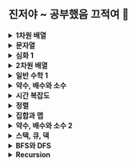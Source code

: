 ## 진저야 ~ 공부했음 끄적여 🫤

<details>
<summary><b>1차원 배열</b></summary>
<div>
  
- split(separator: " "): 공백을 기준으로 입력값을 나눠 배열에 저장
  
  ```swift
  // 입력값: a b
  if let array = readLine()?.split(separator: " ") {
    print(array)
  }
  // ["a", "b"]
  ```
- print("a", terminator: " "): 줄바꿈 대신 print 값 뒤에 띄어쓰기
- 중복 요소를 없애고 싶으면 배열 대신 집합(Set<형>) 사용
- 나눗셈(몫) 계산할 때 소숫점 아래도 계산하고 싶으면 Double로 형변환
- 배열 각 요소를 직접 수정하고 싶으면 a.map{$0/2}, for문처럼 사용하고 싶으면 a.forEach{print($0)}
</div>
</details>

<details>
<summary><b>문자열</b></summary>
<div>
  
- 문자열 a 가 있을 때, a.index는 문자열 a의 index
- a.startIndex는 문자열 a의 첫번째 index 번호
  
  ```swift
  let a = '12345'
  print(a[a.startIndex])
  // 1
  ```
- a.endIndex는 문자열 a의 마지막 Index 번호
  
  ```swift
  print(a[a.endIndex])
  // error !
  ```
- 인덱스 번호는 1부터 시작되기 때문에 endIndex는 index 범위를 넘어섬
  
  ```swift
  print(a[a.index(before: a.endIndex)])
  // 5
  ```
- a.index(after: a.startIndex)
  
  ```swift
  print(a[a.index(after: a.startIndex)])
  // 2
  ```
- index를 기준으로 offset을 지정해줄 수도 있음
  
  ```swift
  print(a[a.index(a.startIndex, offsetBy: 2)])
  // 3
  ```
- 아스키코드

  ```swift
  let b = "A"
  print(UnicodeScalar(b)!.value)
  // 65
  ```
- 문자열 순서 바꾸기

  ```swift
  print(a.reversed())
  // 54321
  ```
</div>
</details>

<details>
<summary><b>심화 1</b></summary>
<div>
  
- 별 그리는 문제는 한 번에 print 하려고 하지말고 영역을 나눠서 풀자, String(repeating:... 보다 한 변수에 추가해서 최소 횟수로 프린트하는 게 효율적
- for 반복문

  ```swift
  for i in stride(from: 0, to: 5, by: 1) {
    print(i)
  }
  // 0 1 2 3 4
  ```
- replacingOccurrences: 문자열의 특정 문자 교체
  ```swift
  let a = "ab"
  let b = a.replacingOccurrences(of: "b", with: "a")
  print(b)
  // aa
  ```
- dictionary의 key와 value
  ```swift
  let d = [1:2, 3:4]
  print(d.keys.max()!) // 3
  print(d.values.max()!) // 4
  ```
</div>
</details>

<details>
<summary><b>2차원 배열</b></summary>
<div>

- 비어있는 2차원 배열 선언
  ```swift
   var a = [[Int]]()
  ```
- n차원 배열을 1차원 배열로 풀어쓰기: flatMap
  ```swift
  var a = [[1, 2], [3, 4]]
  print(a.flatMap{ $0 })
  // [1, 2, 3, 4]
  ```
- 배열 중 nil값 제거, 옵셔널 바인딩: compactMap
  ```swift
  var a: Int? = [1, nil, 2]
  print(a.compactMap{ $0 })
  // [1, 2]
  ```
- 배열 중 첫번째 요소 제거 + pop 기능: removeFirst()
  ```swift
  var a = [1, 2]
  print(a.removeFirst(), a)
  // 1 [2]
  ```
  파이썬의 pop처럼 제거된 요소를 프린트하거나 다른 변수에 넣을 수 있다.
</div>
</details>

<details>
<summary><b>일반 수학 1</b></summary>
<div>

- ascii code 구하기
  ```swift
  print(Character("A").asciiValue)
  // 65
  ```
- 제곱수 구하기
  ```swift
  import Foundation
  pow(2, 3)
  // 8 (밑 2, 승 3)
  // 65
  ```
- 실수의 올림과 내림
  ```swift
  import Foundation
  print(ceil(0.6)) // 1.0
  print(floor(0.6)) // 0.0
  // 65
  ```
</div>
</details>

<details>
<summary><b>약수, 배수와 소수</b></summary>
<div>

- 반복문의 반복 횟수는 최.대.한 짧게 !
- for in 문과 map, filter, reduce의 실행 시간은 크게 차이 나지 않는다 .. !
- 소수를 구하는 문제의 경우, 1은 소수가 아니고 2와 3은 소수이므로 1, 2, 3에 대한 처리를 위에서 먼저 하면 반복 횟수를 줄일 수 있다
- 어떤 값에 특정 배열의 모든 요소들을 더하기/빼기/곱하기/나누기: reduce
  ```swift
  let a = [1, 2, 3]
  print(a.reduce(0, +)) // 0에 1, 2, 3을 모두 더해라 > 6
  print(a.reduce(6, -)) // 6에서 1, 2, 3을 모두 빼라 > 0
  print(a.reduce(1, *)) // 1에 1, 2, 3을 모두 곱해라 > 6
  print(a.reduce(6, /)) // 6에서 1, 2, 3을 나눠라 > 1
  ```
- 에라토스테네스의 체 알고리즘
  - 소수를 구하는 유명한 알고리즘으로 2부터 자기 자신을 제외한 자신의 배수를 제거한다 (2는 4, 6, 8, ..., 3은 6, 9, 12, ...) > 남은 수가 소수
</div>
</details>

<details>
<summary><b>시간 복잡도</b></summary>
<div>

- n중 for문의 시간 복잡도는 시그마의 중첩으로 구하는 게 편하다 (식으로 나타내기)
- 빅오의 사전적 정의는 O(g(n)) = {f(n) | 모든 n ≥ n0에 대하여 f(n) ≤ c × g(n)인 양의 상수 c와 n0가 존재한다} 이다
- 일반적으로 최고차항을 나타낸다
</div>
</details>

<details>
<summary><b>정렬</b></summary>
<div>

- 원본을 오름차순으로 정렬
  ```swift
  var a = [5, 3, 1]
  a.sort()
  print(a) // [1, 3, 5]
  ```
- 사본을 만들어 오름차순으로 정렬
  ```swift
  var a = [5, 3, 1]
  var b = a.sorted()
  print(a, b) // [5, 3, 1] [1, 3, 5]
  ```
- 정렬 규칙 결정
  ```swift
  var a = [1, 3, 5]
  a.sort(by: >)
  print(a) // [5, 3, 1]
  ```

- 좌표형 (Int, Int), 좌표형을 요소로 가지고 있는 배열 [(Int, Int)]
- 클로저를 사용한 sort
  ```swift
  b.sort(by: { $0.1 > $1.1 }) // y 좌표를 기준으로 내림차순
  ```
</div>
</details>

<details>
<summary><b>집합과 맵</b></summary>
<div>
  
- 배열의 요소 기반 탐색 시간은 O(n), 딕셔너리 요소 기반 탐색 시간은 일반적으로 O(1) (딕셔너리에서는 요소가 index인 셈)
- 이진 탐색: 정렬된 배열에서 중간값을 기준으로 찾고자 하는 값과 동일하면 true, 작으면 시작 ~ 중간-1에 대해, 크면 중간+1 ~ 끝에 대해 재귀함수 호출
- swift 문자열은 int형을 입력으로 받는 서브 스크립트가 정의되어 있지 않다 > index 형식이라는 걸로 변환 필요
  ```swift
  let a = "abcde"
  print(a[String.Index(encodedOffset: 0)..<String.Index(encodedOffset: 2)]) // ab
  print(a[a.index(a.startIndex, offsetBy: 0)..<a.index(a.startIndex, offsetBy: 2)]) // ab
  print(a[a.firstIndex(of: "a")!..<a.firstIndex(of: "c")!]) // ab
  ```
- 배열을 딕셔너리로 재구성하기: uniqueKeysWithValues
  ```swift
  let a = ["i", "am", "hungry"]
  let b = Dictionary(uniqueKeysWithValues: a.map{($0, false)}) // ["am": false, "hungry": false, "i": false]
  let c = Dictionary(uniqueKeysWithValues: zip(a, 1...3)) // ["hungry": 3, "i": 1, "am": 2]
  ```
</div>
</details>

<details>
<summary><b>약수, 배수와 소수 2</b></summary>
<div>
  
- 두 수의 최대공약수 구하는 방법
  ```swift
  func gcd(_ a:Int, _b:Int) -> Int {
    if a % b == 0 {
      return b
    } else {
      return gcd(b, a % b)
    }
  }
  gcd(6, 8)
  ```
  ex) 6과 8 > 6 나누기 8 = 0...6 > 8 나누기 6 = 1...2 > 6 나누기 2 = 3...0 > 최대공약수는 2
- 두 수의 최소공배수 구하는 방법
  ```swift
  func gcd(_ a:Int, _b:Int) -> Int {
    if a % b == 0 {
      return b
    } else {
      return gcd(b, a % b)
    }
  }
  print(6 * 8 / gcd(6, 8)) // 24
  ```
- 소수인지 판별하는 방법 2가지
  1) 1이 아닌 경우 2 ~ 루트(수) + 1 나누어 떨어지는 수가 있으면 소수가 아니고 없으면 소수이다
     2 ~ 수 까지 돌지 않아도 되는 이유는 루트(수) + 1 이후에 나오는 숫자는 이미 앞에서 검사한 수와 짝을 이루는 약수이기 때문이다.
     ```swift
     import Foundation
     func isPrime(_ n:Int) -> Bool {
       if n < 2 { return false }
       for i in 2..<Int(sqrt(Double(n)) + 1) {
         if n % i == 0 { return false }
       }
       return true
     }
     ```
  2) 소수의 배수는 소수가 아니므로 미리 제외시키는 방법
     ```swift
     import Foundation
     func isPrime(_ n:Int) -> [Bool] {
       var c = Array(repeating: true, count: n+1)
       c[0] = false
       c[1] = false
       for i in 2..<Int(sqrt(Double(n))+1) {
         if c[i] {
           var j = 2
           while i * j <= n {
             c[i*j] = false
             j += 1
           }
         }
       }
     }
     ```
</div>
</details>

<details>
<summary><b>스택, 큐, 덱</b></summary>
<div>
  
- 큐의 dequeue 시간 복잡도
  큐에서 첫번째 요소를 뺄 때 removeFirst()를 사용할 수 있음 > 하지만 앞 요소를 빼고 나머지 요소들을 한 칸씩 땡겨야 하므로 O(n)의 시간이 필요함
  
  시간을 줄이는 방법 1) reversed()를 사용해 큐를 뒤집은 후 dropLast()를 한 후에 다시 reversed() 사용
  ```swift
  let a = [1, 2, 3]
  let reversedA = a.reversed().dropLast().reversed()
  print(reversedA) // [2, 3]
  ```

  시간을 줄이는 방법 2) pointer index를 이용해 큐의 시작점 위치 변경
  이 방법은 간단하지만 구현이 은근 복잡하고 큐가 계속 늘어나는 문제가 있음
  ```swift
  let a = [1, 2, 3]
  var i = 0
  i += 1
  print(a[i...]) // [2, 3]
  ```
  
- if (a) && (b) 에서 조건 a, b 순서의 중요성
  ```swift
  let a = [1]
  a.removeLast()
  if !a.isEmpty && a[a.endIndex - 1] == 1 { } // (1)
  if a[a.endIndex - 1] == 1 && !a.isEmpty { } // (2), index out of range error!
  ```
  (1)과 (2) 모두 동일한 조건문들로 구성되어 있지만
  앞에서부터 조건을 판별한 후 escape 여부를 결정하기 때문에 (2)의 경우 index 값이 범위를 벗어났다는 에러가 발생한다.

- 마지막 요소 제거하기: dropLast(), removeLast(), popLast() <br>
  dropLast()는 마지막 요소를 뺀 남은 요소들을 반환함 > 기존 배열에 직접 수정을 하지 않기 때문에 let으로 선언 가능 <br>
  removeLast()는 기존 배열에서 마지막 요소를 제거 후 제거한 요소를 그대로 반환 <br>
  popLast()는 제거한 마지막 요소를 옵셔널에 쌓아서 반환 <br>
  따라서 빈 배열에 removeLast() 를 할 경우 컴파일 에러가 발생할 수 있으니 검사 후 사용 권장 <br>
  ```swift
  let a = [1, 2, 3, 4]
  print(a.dropLast()) // [1, 2, 3]
  print(a) // [1, 2, 3, 4]

  var b = [1, 2, 3]
  print(b.removeLast()) // 3
  print(b) // [1, 2]
  print(b.popLast()) // Optional(2)
  print(b) // [1]
  ```  
</div>
</details>

<details>
<summary><b>BFS와 DFS</b></summary>
<div>
  
- BFS (Breadth First Search)
  너비 우선 탐색, start node로부터 depth를 기준으로 탐색
  visited 와 willVisit 모두 Queue 로 구성
  주로 a에서 b까지 가는 데 최소 일수 같은 걸 계산할 때 쓰임
  ```swift
  func bfs(_ start: Int, _ tree: [Int:[Int]]) -> [Int] {
    var tree = tree
    var visitedQueue: [Int] = []
    var willVisitQueue: [Int] = [start]

    while !willVisitQueue.isEmpty {
      let node = willVisitQueue.removeFirst() // 시간 복잡도 고려 필요
      if visitedQueue.contains(node) { continue }
  
      visitedQueue.append(node)
      willVisitQueue += tree[node] ?? []
    }

    return visitedQueue
  }
  ```
- DFS (Depth First Search)
  깊이 우선 탐색, start node로부터 최하위 자식노드까지 깊이를 기준으로 탐색
  visited 는 Queue, willVisit는 Stack
  주로 서로 붙어있는 영역의 넓이를 찾는 등의 문제에서 사용
  ```swift
  func dfs(_ start: Int, _ tree: [Int:[Int]]) -> [Int] {
    var tree = tree
    var visitedQueue: [Int] = []
    var willVisitStack: [Int] = [start]

    while !willVisitStack.isEmpty {
      let node = willVisitStack.removeLast()
      if visitedQueue.contains(node) { continue }

      visitedQueue.append(node)
      willVisitStack += tree[node] ?? []
    }

    return visitedQueue
  }
  ```

- 그래프에서 방향을 기준으로 서치해야 하는 경우, 좌표를 활용하는 게 좋음
  위아래, 좌우, 앞뒤 를 기준으로 서치해야 하는 경우
  ```swift
  func bfs(_ start: (Int, Int, Int)) {
    var visitedQueue: [(Int, Int, Int)] = []
    var willVisitQueue: [(Int, Int, Int)] = [start]

    while !willVisitQueue.isEmpty {
      let node = willVisitQueue.removeFirst()
      if visitedQueue.contains(node) { continue }

      visitedQueue.append(node)
      for i in [(1, 0, 0), (-1, 0, 0), (0, 1, 0), (0, -1, 0), (0, 0, 1), (0, 0, -1)] {
        let nn = (node.0 + i.0, node.1 + i.1, node.2 + i.2)
        if 필요한 조건 (0보다 크거나 같고, 마지막 인덱스보다 작은) {
          willVisitQueue.append(tree[nn])
        }
      }
    } 
  }
  ```
</div>
</details>

<details>
<summary><b>Recursion</b></summary>
<div>
  
- 재귀를 활용한 대표적인 문제는 기억하기
  1. 피보나치 수열: n > 2 인 경우 fibo(n-2) + fibo(n-1), n=1 or 2 라면 n return
  2. 팩토리얼: n * factorial(n-1), n = 1 이면 1 return
  3. 합병 정렬: 1/2로 좌우 분할해서 호출
  4. 하노이 탑: n-1 번까지 보조탑으로 이동 후, n 번째 블럭을 목표탑으로 이동, 마지막으로 n-1개의 블럭을 목표탑으로 이동시킴, 블럭 개수가 1이면 return
- 기억하면 좋을 로직
  1. 재귀함수 뼈대 구현
  2. 재귀함수의 파라미터 구현
  3. 재귀함수 종료 조건 구현
</div>
</details>
